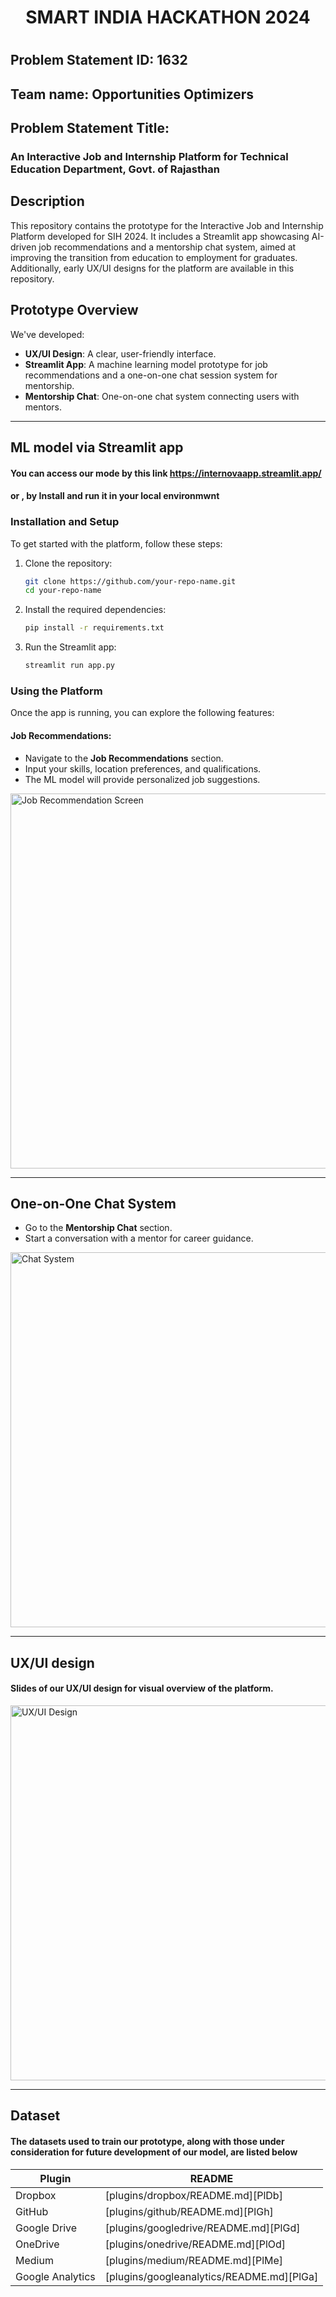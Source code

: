 <h1 align="center">SMART INDIA HACKATHON 2024<h1>

## Problem Statement ID: 1632

## Team name: Opportunities Optimizers

## Problem Statement Title:

### An Interactive Job and Internship Platform for Technical Education Department, Govt. of Rajasthan


## Description

This repository contains the prototype for the Interactive Job and Internship Platform developed for SIH 2024. It includes a Streamlit app showcasing AI-driven job recommendations and a mentorship chat system, aimed at improving the transition from education to employment for graduates. Additionally, early UX/UI designs for the platform are available in this repository.

## Prototype Overview

We've developed:
- **UX/UI Design**: A clear, user-friendly interface.
- **Streamlit App**: A machine learning model prototype for job recommendations and a one-on-one chat session system for mentorship.
- **Mentorship Chat**: One-on-one chat system connecting users with mentors.

---

## ML model via Streamlit app 

#### You can access our mode by this link https://internovaapp.streamlit.app/
#### or , by Install and run it in your local environmwnt

### Installation and Setup

 To get started with the platform, follow these steps:

1. Clone the repository:
    ```bash
    git clone https://github.com/your-repo-name.git
    cd your-repo-name
    ```

2. Install the required dependencies:
    ```bash
    pip install -r requirements.txt
    ```

3. Run the Streamlit app:
    ```bash
    streamlit run app.py
    ```

### Using the Platform

Once the app is running, you can explore the following features:



#### **Job Recommendations:**
- Navigate to the **Job Recommendations** section.
- Input your skills, location preferences, and qualifications.
- The ML model will provide personalized job suggestions.

<img src="path-to-your-image/job_recommendation.png" alt="Job Recommendation Screen" width="600"/>

---

## One-on-One Chat System
- Go to the **Mentorship Chat** section.
- Start a conversation with a mentor for career guidance.

<img src="path-to-your-image/chat_system.png" alt="Chat System" width="600"/>

---

## UX/UI design

#### Slides of our UX/UI design for visual overview of the platform.

<img src="path-to-your-image/ux_ui_design.png" alt="UX/UI Design" width="600"/>

---

## Dataset 

#### The datasets used to train our prototype, along with those under consideration for future development of our model, are listed below

| Plugin | README |
| ------ | ------ |
| Dropbox | [plugins/dropbox/README.md][PlDb] |
| GitHub | [plugins/github/README.md][PlGh] |
| Google Drive | [plugins/googledrive/README.md][PlGd] |
| OneDrive | [plugins/onedrive/README.md][PlOd] |
| Medium | [plugins/medium/README.md][PlMe] |
| Google Analytics | [plugins/googleanalytics/README.md][PlGa] |

